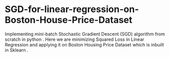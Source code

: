 # SGD-for-linear-regression-on-Boston-House-Price-Dataset
Implementing mini-batch Stochastic Gradient Descent (SGD) algorithm from scratch in python . Here we are minimizing Squared Loss in Linear Regression and applying it on Boston Housing Price Dataset which is inbuilt in Sklearn .
